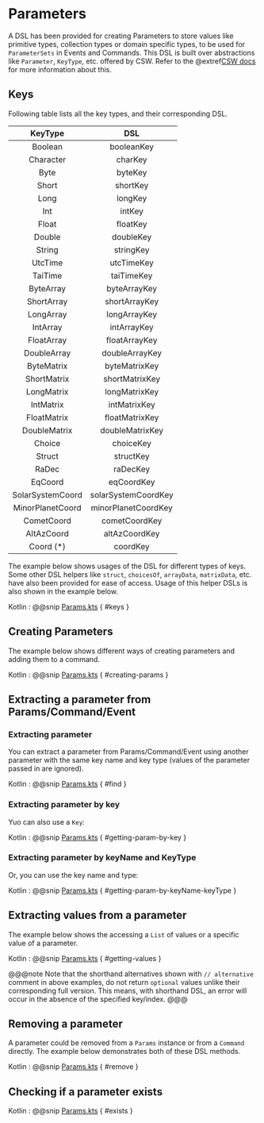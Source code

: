 # Parameters

A DSL has been provided for creating Parameters to store values like primitive types, collection types or domain specific types,
to be used for `ParameterSets` in Events and Commands.
This DSL is built over abstractions like `Parameter`, `KeyType`, etc. offered by CSW.
Refer to the @extref[CSW docs](csw:params/keys-parameters) for more information about this. 

## Keys

Following table lists all the key types, and their corresponding DSL.

| KeyType             | DSL                  |
| :-----------------: |:--------------------------: |
| Boolean             | booleanKey                  |
| Character           | charKey                     |
| Byte                | byteKey                     |
| Short               | shortKey                    |
| Long                | longKey                     |
| Int                 | intKey                      |
| Float               | floatKey                    |
| Double              | doubleKey                   |
| String              | stringKey                   |
| UtcTime             | utcTimeKey                  |
| TaiTime             | taiTimeKey                  |
| ByteArray           | byteArrayKey                |
| ShortArray          | shortArrayKey               |
| LongArray           | longArrayKey                |
| IntArray            | intArrayKey                 |
| FloatArray          | floatArrayKey               |
| DoubleArray         | doubleArrayKey              |
| ByteMatrix          | byteMatrixKey               |
| ShortMatrix         | shortMatrixKey              |
| LongMatrix          | longMatrixKey               |
| IntMatrix           | intMatrixKey                |
| FloatMatrix         | floatMatrixKey              |
| DoubleMatrix        | doubleMatrixKey             |
| Choice              | choiceKey                   |
| Struct              | structKey                   |
| RaDec               | raDecKey                    |
| EqCoord             | eqCoordKey                  |
| SolarSystemCoord    | solarSystemCoordKey         |
| MinorPlanetCoord    | minorPlanetCoordKey         |
| CometCoord          | cometCoordKey               |
| AltAzCoord          | altAzCoordKey               |
| Coord  (*)          | coordKey                    |

The example below shows usages of the DSL for different types of keys. Some other DSL helpers like `struct`, `choicesOf`, `arrayData`, `matrixData`, etc.
have also been provided for ease of access. Usage of this helper DSLs is also shown in the example below.

Kotlin
: @@snip [Params.kts](../../../../../../examples/src/main/kotlin/esw/ocs/scripts/examples/paradox/ParamsExample.kts) { #keys }  


## Creating Parameters

The example below shows different ways of creating parameters and adding them to a command.

Kotlin
: @@snip [Params.kts](../../../../../../examples/src/main/kotlin/esw/ocs/scripts/examples/paradox/ParamsExample.kts) { #creating-params }  

## Extracting a parameter from Params/Command/Event

### Extracting parameter

You can extract a parameter from Params/Command/Event using another parameter with the same key name and key type (values of the parameter passed in are ignored).

Kotlin
: @@snip [Params.kts](../../../../../../examples/src/main/kotlin/esw/ocs/scripts/examples/paradox/ParamsExample.kts) { #find }  

### Extracting parameter by key

Yuo can also use a `Key`:

Kotlin
: @@snip [Params.kts](../../../../../../examples/src/main/kotlin/esw/ocs/scripts/examples/paradox/ParamsExample.kts) { #getting-param-by-key }  

### Extracting parameter by keyName and KeyType

Or, you can use the key name and type:

Kotlin
: @@snip [Params.kts](../../../../../../examples/src/main/kotlin/esw/ocs/scripts/examples/paradox/ParamsExample.kts) { #getting-param-by-keyName-keyType }  

## Extracting values from a parameter

The example below shows the accessing a `List` of values or a specific value of a parameter.

Kotlin
: @@snip [Params.kts](../../../../../../examples/src/main/kotlin/esw/ocs/scripts/examples/paradox/ParamsExample.kts) { #getting-values }  

@@@note
Note that the shorthand alternatives shown with `// alternative` comment in above examples, do not return `optional` values
unlike their corresponding full version. This means, with shorthand DSL, an error will occur in the absence of the specified key/index.
@@@


## Removing a parameter

A parameter could be removed from a `Params` instance or from a `Command` directly. The example below demonstrates both of these DSL methods.

Kotlin
: @@snip [Params.kts](../../../../../../examples/src/main/kotlin/esw/ocs/scripts/examples/paradox/ParamsExample.kts) { #remove }  

## Checking if a parameter exists

Kotlin
: @@snip [Params.kts](../../../../../../examples/src/main/kotlin/esw/ocs/scripts/examples/paradox/ParamsExample.kts) { #exists }

